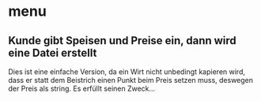 ﻿# menu

## Kunde gibt Speisen und Preise ein, dann wird eine Datei erstellt

Dies ist eine einfache Version, da ein Wirt nicht unbedingt kapieren wird, dass er statt dem Beistrich einen Punkt beim Preis setzen muss, deswegen der Preis als string.
Es erfüllt seinen Zweck...
